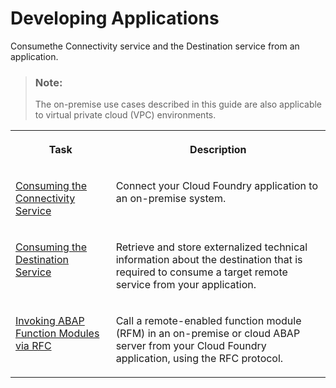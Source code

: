 <!-- loio2cd45a1a110542239fb3591089fab8e7 -->

# Developing Applications

Consumethe Connectivity service and the Destination service from an application.

> ### Note:  
> The on-premise use cases described in this guide are also applicable to virtual private cloud \(VPC\) environments.


<table>
<tr>
<th valign="top">

Task

</th>
<th valign="top">

Description

</th>
</tr>
<tr>
<td valign="top">

[Consuming the Connectivity Service](consuming-the-connectivity-service-313b215.md)

</td>
<td valign="top">

Connect your Cloud Foundry application to an on-premise system.

</td>
</tr>
<tr>
<td valign="top">

[Consuming the Destination Service](consuming-the-destination-service-7e30625.md)

</td>
<td valign="top">

Retrieve and store externalized technical information about the destination that is required to consume a target remote service from your application.

</td>
</tr>
<tr>
<td valign="top">

[Invoking ABAP Function Modules via RFC](invoking-abap-function-modules-via-rfc-fa4adc9.md)

</td>
<td valign="top">

Call a remote-enabled function module \(RFM\) in an on-premise or cloud ABAP server from your Cloud Foundry application, using the RFC protocol.

</td>
</tr>
</table>


